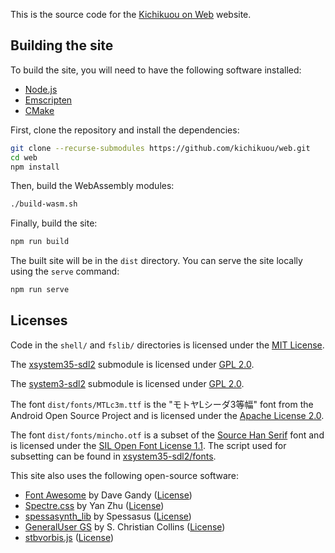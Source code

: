This is the source code for the
[Kichikuou on Web](https://kichikuou.github.io/web/) website.

## Building the site

To build the site, you will need to have the following software installed:

- [Node.js](https://nodejs.org)
- [Emscripten](https://emscripten.org/)
- [CMake](https://cmake.org/)

First, clone the repository and install the dependencies:

```sh
git clone --recurse-submodules https://github.com/kichikuou/web.git
cd web
npm install
```

Then, build the WebAssembly modules:

```sh
./build-wasm.sh
```

Finally, build the site:

```sh
npm run build
```

The built site will be in the `dist` directory. You can serve the site locally
using the `serve` command:

```sh
npm run serve
```

## Licenses
Code in the `shell/` and `fslib/` directories is licensed under the
[MIT License](shell/LICENSE).

The [xsystem35-sdl2] submodule is licensed under
[GPL 2.0](https://github.com/kichikuou/xsystem35-sdl2/blob/master/COPYING).

The [system3-sdl2] submodule is licensed under
[GPL 2.0](https://github.com/kichikuou/system3-sdl2/blob/master/COPYING).

The font `dist/fonts/MTLc3m.ttf` is the "モトヤLシーダ3等幅" font from the
Android Open Source Project and is licensed under the
[Apache License 2.0](dist/fonts/MTLc3m.ttf.license).

The font `dist/fonts/mincho.otf` is a subset of the
[Source Han Serif](https://github.com/adobe-fonts/source-han-serif/) font and
is licensed under the
[SIL Open Font License 1.1](dist/fonts/mincho.otf.license). The script used for
subsetting can be found in
[xsystem35-sdl2/fonts](https://github.com/kichikuou/xsystem35-sdl2/blob/master/fonts/CMakeLists.txt).

This site also uses the following open-source software:

- [Font Awesome](https://fontawesome.com/v4.7.0/) by Dave Gandy ([License](https://fontawesome.com/v4.7.0/license/))
- [Spectre.css](https://picturepan2.github.io/spectre/) by Yan Zhu ([License](https://github.com/picturepan2/spectre/blob/v0.5.8/LICENSE))
- [spessasynth_lib](https://github.com/spessasus/spessasynth_lib) by Spessasus ([License](https://github.com/spessasus/spessasynth_lib/blob/v4.0.0/LICENSE))
- [GeneralUser GS](https://www.schristiancollins.com/generaluser) by S. Christian Collins ([License](https://github.com/mrbumpy409/GeneralUser-GS/blob/d0fc360abafa736f11a1fa18c721f65bfc3a6991/documentation/LICENSE.txt))
- [stbvorbis.js](https://github.com/hajimehoshi/stbvorbis.js) ([License](https://github.com/hajimehoshi/stbvorbis.js/blob/v0.2.2/LICENSE))

[system3-sdl2]: https://github.com/kichikuou/system3-sdl2
[xsystem35-sdl2]: https://github.com/kichikuou/xsystem35-sdl2